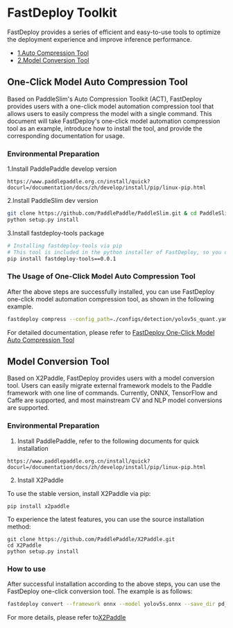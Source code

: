 # FastDeploy Toolkit
FastDeploy provides a series of efficient and easy-to-use tools to optimize the deployment experience and improve inference performance.

- [1.Auto Compression Tool](#1)
- [2.Model Conversion Tool](#2)

<p id="1"></p>

## One-Click Model Auto Compression Tool

Based on PaddleSlim's Auto Compression Toolkit (ACT), FastDeploy provides users with a one-click model automation compression tool that allows users to easily compress the model with a single command. This document will take FastDeploy's one-click model automation compression tool as an example, introduce how to install the tool, and provide the corresponding documentation for usage.

### Environmental Preparation
1.Install PaddlePaddle develop version
```
https://www.paddlepaddle.org.cn/install/quick?docurl=/documentation/docs/zh/develop/install/pip/linux-pip.html
```

2.Install PaddleSlim dev version
```bash
git clone https://github.com/PaddlePaddle/PaddleSlim.git & cd PaddleSlim
python setup.py install
```

3.Install fastdeploy-tools package
```bash
# Installing fastdeploy-tools via pip
# This tool is included in the python installer of FastDeploy, so you don't need to install it again.
pip install fastdeploy-tools==0.0.1

```

### The Usage of One-Click Model Auto Compression Tool
After the above steps are successfully installed, you can use FastDeploy one-click model automation compression tool, as shown in the following example.
```bash
fastdeploy compress --config_path=./configs/detection/yolov5s_quant.yaml --method='PTQ' --save_dir='./yolov5s_ptq_model/'
```
For detailed documentation, please refer to [FastDeploy One-Click Model Auto Compression Tool](./common_tools/auto_compression/README_EN.md)

<p id="2"></p>

## Model Conversion Tool

Based on X2Paddle, FastDeploy provides users with a model conversion tool. Users can easily migrate external framework models to the Paddle framework with one line of commands. Currently, ONNX, TensorFlow and Caffe are supported, and most mainstream CV and NLP model conversions are supported.

### Environmental Preparation

1. Install PaddlePaddle, refer to the following documents for quick installation
```
https://www.paddlepaddle.org.cn/install/quick?docurl=/documentation/docs/zh/develop/install/pip/linux-pip.html
```

2. Install X2Paddle

To use the stable version, install X2Paddle via pip:
```shell
pip install x2paddle
```

To experience the latest features, you can use the source installation method:
```shell
git clone https://github.com/PaddlePaddle/X2Paddle.git
cd X2Paddle
python setup.py install
```

### How to use

After successful installation according to the above steps, you can use the FastDeploy one-click conversion tool. The example is as follows:

```bash
fastdeploy convert --framework onnx --model yolov5s.onnx --save_dir pd_model
```

For more details, please refer to[X2Paddle](https://github.com/PaddlePaddle/X2Paddle)
